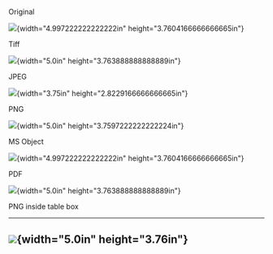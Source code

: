Original

![](media/image1.jpeg){width="4.997222222222222in"
height="3.7604166666666665in"}

Tiff

![](media/image3.tiff){width="5.0in" height="3.763888888888889in"}

JPEG

![](media/image4.jpeg){width="3.75in" height="2.8229166666666665in"}

PNG

![](media/image5.png){width="5.0in" height="3.7597222222222224in"}

MS Object

![](media/image1.jpeg){width="4.997222222222222in"
height="3.7604166666666665in"}

PDF

![](media/image6.emf){width="5.0in" height="3.763888888888889in"}

PNG inside table box

  ------------------------------------------------------
  ![](media/image7.png){width="5.0in" height="3.76in"}
  ------------------------------------------------------


